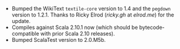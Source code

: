 * Bumped the WikiText `textile-core` version to 1.4 and the `pegdown`
  version to 1.2.1. Thanks to Ricky Elrod (*ricky.gh* at *elrod.me*) for
  the update.
* Compiles against Scala 2.10.1 now (which should be bytecode-compatible with
  prior Scala 2.10 releases).
* Bumped ScalaTest version to 2.0.M5b.
